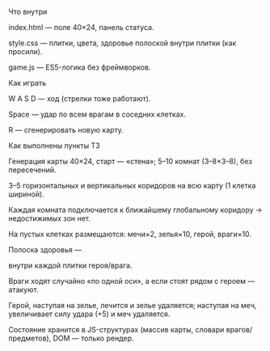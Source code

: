 Что внутри

index.html — поле 40×24, панель статуса.

style.css — плитки, цвета, здоровье полоской внутри плитки (как просили).

game.js — ES5-логика без фреймворков.

Как играть

W A S D — ход (стрелки тоже работают).

Space — удар по всем врагам в соседних клетках.

R — сгенерировать новую карту.

Как выполнены пункты ТЗ

Генерация карты 40×24, старт — «стена»; 5–10 комнат (3–8×3–8), без пересечений.

3–5 горизонтальных и вертикальных коридоров на всю карту (1 клетка шириной).

Каждая комната подключается к ближайшему глобальному коридору → недостижимых зон нет.

На пустых клетках размещаются: мечи×2, зелья×10, герой, враги×10.

Полоска здоровья — <div class="health"><span style="width:%"></span></div> внутри каждой плитки героя/врага.

Враги ходят случайно «по одной оси», а если стоят рядом с героем — атакуют.

Герой, наступая на зелье, лечится и зелье удаляется; наступая на меч, увеличивает силу удара (+5) и меч удаляется.

Состояние хранится в JS-структурах (массив карты, словари врагов/предметов), DOM — только рендер.
